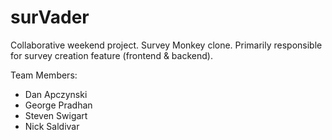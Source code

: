 surVader
========

Collaborative weekend project.  Survey Monkey clone.  Primarily responsible for survey creation feature (frontend & backend).

Team Members:

- Dan Apczynski
- George Pradhan
- Steven Swigart
- Nick Saldivar
